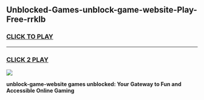 
## Unblocked-Games-unblock-game-website-Play-Free-rrklb
<h3>
<a href="https://premium76.site?title=unblock-game-website&ref=21A">CLICK TO PLAY</a></h3>
<hr>

<h3>
<a href="https://premium76.site?title=unblock-game-website&ref=21A">CLICK 2 PLAY</a>
  
</h3>

<a href="https://premium76.site?title=unblock-game-website&ref=21A"><img src="https://clearcache.store/games.png"></a>


**unblock-game-website games unblocked: Your Gateway to Fun and Accessible Online Gaming**
